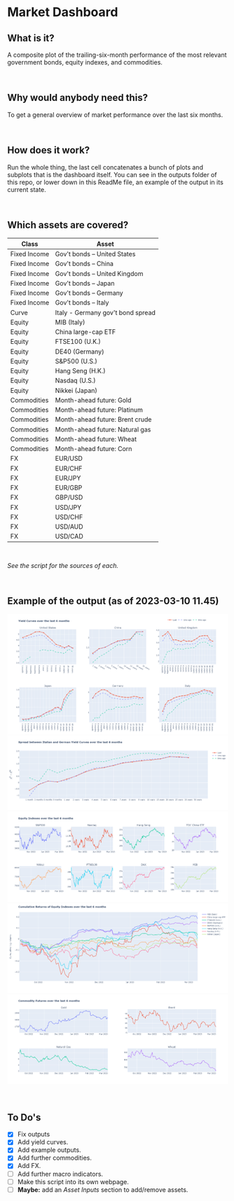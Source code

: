 # Market Dashboard
## What is it?
A composite plot of the trailing-six-month performance of the most relevant government bonds, equity indexes, and commodities.

<br>

## Why would anybody need this?
To get a general overview of market performance over the last six months. 

<br>

## How does it work?
Run the whole thing, the last cell concatenates a bunch of plots and subplots that is the dashboard itself. You can see in the outputs folder of this repo, or lower down in this ReadMe file, an example of the output in its current state.

<br>

## Which assets are covered?

| Class        | Asset                             |
| ------------ | --------------------------------- |
| Fixed Income | Gov't bonds – United States       |
| Fixed Income | Gov't bonds – China               |
| Fixed Income | Gov't bonds – United Kingdom      |
| Fixed Income | Gov't bonds – Japan               |
| Fixed Income | Gov't bonds – Germany             |
| Fixed Income | Gov't bonds – Italy               |
| Curve        | Italy - Germany gov't bond spread |
| Equity       | MIB (Italy)                       |
| Equity       | China large-cap ETF               |
| Equity       | FTSE100 (U.K.)                    |
| Equity       | DE40 (Germany)                    |
| Equity       | S&P500 (U.S.)                     |
| Equity       | Hang Seng (H.K.)                  |
| Equity       | Nasdaq (U.S.)                     |
| Equity       | Nikkei (Japan)                    |
| Commodities  | Month-ahead future: Gold          |
| Commodities  | Month-ahead future: Platinum      |
| Commodities  | Month-ahead future: Brent crude   |
| Commodities  | Month-ahead future: Natural gas   |
| Commodities  | Month-ahead future: Wheat         |
| Commodities  | Month-ahead future: Corn          |
| FX           | EUR/USD                           |
| FX           | EUR/CHF                           |
| FX           | EUR/JPY                           |
| FX           | EUR/GBP                           |
| FX           | GBP/USD                           |
| FX           | USD/JPY                           |
| FX           | USD/CHF                           |
| FX           | USD/AUD                           |
| FX           | USD/CAD                           |


<br>

_See the script for the sources of each._ 

<br>

## Example of the output (as of 2023-03-10 11.45)
![Example output 1](https://github.com/fython51/MarketDashboard/blob/main/Outputs/explot1.png "Example output 1")
![Example output 2](https://github.com/fython51/MarketDashboard/blob/main/Outputs/explot2.png "Example output 2")
![Example output 3](https://github.com/fython51/MarketDashboard/blob/main/Outputs/explot3.png "Example output 3")
![Example output 4](https://github.com/fython51/MarketDashboard/blob/main/Outputs/explot4.png "Example output 4")
![Example output 5](https://github.com/fython51/MarketDashboard/blob/main/Outputs/explot5.png "Example output 5")


<br>

## To Do's
- [X] Fix outputs
- [X] Add yield curves.
- [X] Add example outputs.
- [X] Add further commodities.
- [X] Add FX.
- [ ] Add further macro indicators.
- [ ] Make this script into its own webpage.
- [ ] **Maybe:** add an _Asset Inputs_ section to add/remove assets.
